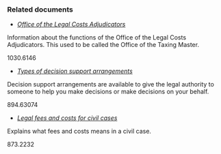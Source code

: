 ###  Related documents

  * [ _Office of the Legal Costs Adjudicators_ ](/en/justice/courts-system/office-of-the-legal-costs-adjudicators/)

Information about the functions of the Office of the Legal Costs Adjudicators.
This used to be called the Office of the Taxing Master.

1030.6146

  * [ _Types of decision support arrangements_ ](/en/health/legal-matters-and-health/decision-support-arrangements/)

Decision support arrangements are available to give the legal authority to
someone to help you make decisions or make decisions on your behalf.

894.63074

  * [ _Legal fees and costs for civil cases_ ](/en/justice/civil-law/legal-fees-and-costs-for-civil-cases/)

Explains what fees and costs means in a civil case.

873.2232
